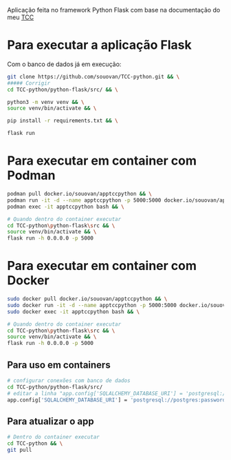 Aplicação feita no framework Python Flask com base na documentação do meu [TCC](https://github.com/souovan/TCC)

# Para executar a aplicação Flask

Com o banco de dados já em execução:

```sh
git clone https://github.com/souovan/TCC-python.git && \
##### Corrigir
cd TCC-python/python-flask/src/ && \

python3 -m venv venv && \
source venv/bin/activate && \

pip install -r requirements.txt && \

flask run
```

# Para executar em container com Podman

```bash
podman pull docker.io/souovan/apptccpython && \
podman run -it -d --name apptccpython -p 5000:5000 docker.io/souovan/apptccpython && \
podman exec -it apptccpython bash && \
```

```bash
# Quando dentro do container executar
cd TCC-python\python-flask\src && \
source venv/bin/activate && \
flask run -h 0.0.0.0 -p 5000
```

# Para executar em container com Docker

```bash
sudo docker pull docker.io/souovan/apptccpython && \
sudo docker run -it -d --name apptccpython -p 5000:5000 docker.io/souovan/apptccpython && \ 
sudo docker exec -it apptccpython bash && \
```
```bash
# Quando dentro do container executar
cd TCC-python\python-flask\src && \
source venv/bin/activate && \
flask run -h 0.0.0.0 -p 5000
```

## Para uso em containers

```bash
# configurar conexões com banco de dados 
cd TCC-python/python-flask/src/
# editar a linha "app.config['SQLALCHEMY_DATABASE_URI'] = 'postgresql://postgres:password@localhost/postgres'" do arquivo app.py com a conexão desejada (neste caso, se usar em conjunto com o postgresql também como container editar para:
app.config['SQLALCHEMY_DATABASE_URI'] = 'postgresql://postgres:password@<IP_da_maquina_executando_postgresql_container>:<porta>/postgres'
```

## Para atualizar o app

```bash
# Dentro do container executar
cd TCC-python && \
git pull
```
